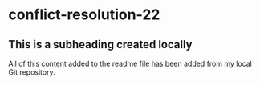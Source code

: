 
# conflict-resolution-22

## This is a subheading created locally

All of this content added to the readme file has been added from my local Git repository.
